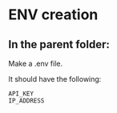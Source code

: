 # ENV creation

## In the parent folder:
Make a .env file.

It should have the following:
```shell
API_KEY
IP_ADDRESS
```